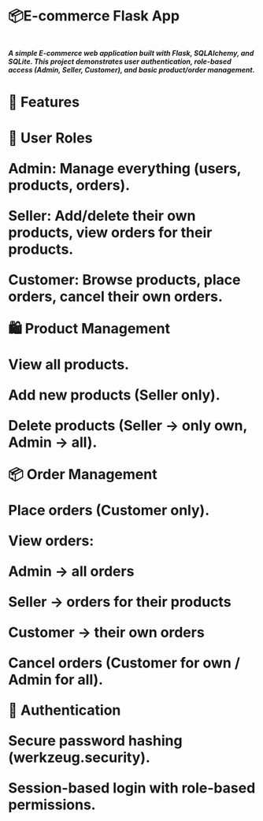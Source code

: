 <H1>📦E-commerce Flask App<H1>

<H5>A simple E-commerce web application built with Flask, SQLAlchemy, and SQLite.
This project demonstrates user authentication, role-based access (Admin, Seller, Customer), and basic product/order management.<H5>

<H1>🚀 Features<H1>

👤 User Roles

Admin: Manage everything (users, products, orders).

Seller: Add/delete their own products, view orders for their products.

Customer: Browse products, place orders, cancel their own orders.

🛍 Product Management

View all products.

Add new products (Seller only).

Delete products (Seller → only own, Admin → all).

📦 Order Management

Place orders (Customer only).

View orders:

Admin → all orders

Seller → orders for their products

Customer → their own orders

Cancel orders (Customer for own / Admin for all).

🔐 Authentication

Secure password hashing (werkzeug.security).

Session-based login with role-based permissions.
